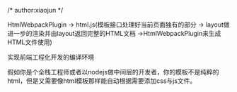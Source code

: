 
/*
 author:xiaojun
 */

HtmlWebpackPlugin -> html.js(模板接口处理好当前页面独有的部分 -> layout做进一步的渲染并由layout返回完整的HTML文档 ->HtmlWebpackPlugin来生成HTML文件使用)

实现前端工程化开发的编译环境

假如你是个全栈工程师或者以nodejs做中间层的开发者，你的模板不是纯粹的html，但是又需要像html模板那样能自动根据需要添加css与js文件。





